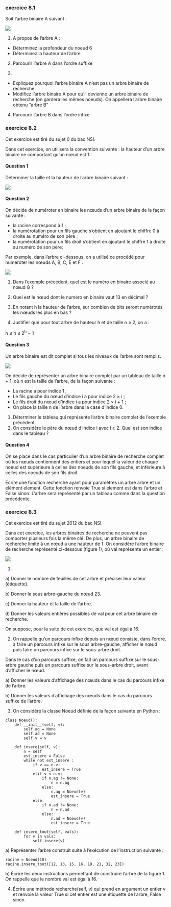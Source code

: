 ### exercice 8.1

Soit l’arbre binaire A suivant :

![](img/c8e_4.png)

1) A propos de l’arbre A :

- Déterminez la profondeur du noeud 6
- Déterminez la hauteur de l’arbre

2) Parcourir l’arbre A dans l’ordre suffixe 

3)

- Expliquez pourquoi l’arbre binaire A n’est pas un arbre binaire de recherche
- Modifiez l’arbre binaire A pour qu’il devienne un arbre binaire de recherche (on gardera les mêmes noeuds). On appellera l’arbre binaire obtenu “arbre B”

4) Parcourir l’arbre B dans l’ordre infixe




### exercice 8.2
Cet exercice est tiré du sujet 0 du bac NSI.

Dans cet exercice, on utilisera la convention suivante : la hauteur d’un arbre binaire ne comportant qu’un
nœud est 1.

#### Question 1

Déterminer la taille et la hauteur de l’arbre binaire suivant :

![](img/c8e_1.png)

#### Question 2

On décide de numéroter en binaire les nœuds d’un arbre binaire de la façon suivante :
- la racine correspond à 1 ;
- la numérotation pour un fils gauche s’obtient en ajoutant le chiffre 0 à droite au numéro de son
père ;
- la numérotation pour un fils droit s’obtient en ajoutant le chiffre 1 à droite au numéro de son
père;

Par exemple, dans l’arbre ci-dessous, on a utilisé ce procédé pour numéroter les nœuds A, B, C, E et
F .

![](img/c8e_2.png)

1) Dans l’exemple précédent, quel est le numéro en binaire associé au nœud G ?

2) Quel est le nœud dont le numéro en binaire vaut 13 en décimal ?

3) En notant h la hauteur de l’arbre, sur combien de bits seront numérotés les nœuds les plus en
bas ?

4) Justifier que pour tout arbre de hauteur h et de taille n ≥ 2, on a :

h ≤ n ≤  2<sup>h</sup> − 1

#### Question 3

Un arbre binaire est dit complet si tous les niveaux de l’arbre sont remplis.

![](img/c8e_3.png)

On décide de représenter un arbre binaire complet par un tableau de taille n + 1, où n est la taille de l’arbre, de la façon suivante :
- La racine a pour indice 1 ;
- Le fils gauche du nœud d’indice i a pour indice 2 × i ;
- Le fils droit du nœud d’indice i a pour indice 2 × i + 1 ;
- On place la taille n de l’arbre dans la case d’indice 0.

1. Déterminer le tableau qui représente l’arbre binaire complet de l’exemple précédent.
2. On considère le père du nœud d’indice i avec i ≥ 2. Quel est son indice dans le tableau ?

#### Question 4 
On se place dans le cas particulier d’un arbre binaire de recherche complet où les nœuds
contiennent des entiers et pour lequel la valeur de chaque noeud est supérieure à celles des
noeuds de son fils gauche, et inférieure à celles des noeuds de son fils droit.

Écrire une fonction recherche ayant pour paramètres un arbre arbre et un élément element. Cette
fonction renvoie True si element est dans l’arbre et False sinon. L’arbre sera représenté par un tableau comme dans la question précédente.

### exercice 8.3
Cet exercice est tiré du sujet 2012 du bac NSI.

Dans cet exercice, les arbres binaires de recherche ne peuvent pas comporter plusieurs fois la même clé. De plus, un arbre binaire de recherche limité à un nœud a une hauteur de 1.
On considère l’arbre binaire de recherche représenté ci-dessous (figure 1), où val représente un entier :

![](img/c8e_5.png) 

1)

a) Donner le nombre de feuilles de cet arbre et préciser leur valeur (étiquette).

b) Donner le sous arbre-gauche du nœud 23.

c) Donner la hauteur et la taille de l’arbre.

d) Donner les valeurs entières possibles de val pour cet arbre binaire de recherche.

On suppose, pour la suite de cet exercice, que val est égal à 16.

2)  On rappelle qu’un parcours infixe depuis un nœud consiste, dans l’ordre, à faire un parcours infixe sur le sous arbre-gauche, afficher le nœud puis faire un parcours infixe sur le sous-arbre droit.

Dans le cas d’un parcours suffixe, on fait un parcours suffixe sur le sous-arbre gauche puis un parcours suffixe sur le sous-arbre droit, avant d’afficher le nœud.

a) Donner les valeurs d’affichage des nœuds dans le cas du parcours infixe de l’arbre.

b) Donner les valeurs d’affichage des nœuds dans le cas du parcours suffixe de l’arbre.

3) On considère la classe Noeud définie de la façon suivante en Python :

```
class Noeud():
    def __init__(self, v):
        self.ag = None
        self.ad = None
        self.v = v

    def insere(self, v):
        n = self
        est_insere = False
        while not est_insere :
            if v == n.v:
                est_insere = True
            elif v < n.v:
                if n.ag != None:
                    n = n.ag
                else:
                    n.ag = Noeud(v)
                    est_insere = True
            else:
                if n.ad != None:
                    n = n.ad
                else:
                    n.ad = Noeud(v)
                    est_insere = True

    def insere_tout(self, vals):
        for v in vals:
            self.insere(v)
```
			
a) Représenter l’arbre construit suite à l’exécution de l’instruction suivante :

```
racine = Noeud(18)
racine.insere_tout([12, 13, 15, 16, 19, 21, 32, 23])
```

b) Écrire les deux instructions permettant de construire l’arbre de la figure 1. On rappelle que le nombre val est égal à 16.
 
4) Écrire une méthode recherche(self, v) qui prend en argument un entier v et renvoie la valeur True si cet entier est une étiquette de l’arbre, False sinon.